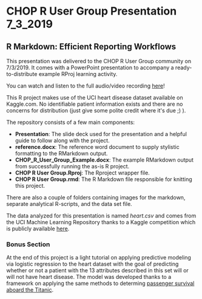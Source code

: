 # CHOP R User Group Presentation 7_3_2019

## R Markdown: Efficient Reporting Workflows

This presentation was delivered to the CHOP R User Group community on 7/3/2019. It comes with a PowerPoint presentation to accompany a ready-to-distribute example RProj learning activity. 

You can watch and listen to the full audio/video recording [here](https://drive.google.com/drive/u/0/folders/1EmB7VMh6WjI0YBtKrzgBN2O5_DEHzw6V)!

This R project makes use of the UCI heart disease dataset available on Kaggle.com. No identifiable patient information exists and there are no concerns for distribution (just give some polite credit where it's due ;) ).

The repository consists of a few main components:

- **Presentation**: The slide deck used for the presentation and a helpful guide to follow along with the project.
- **reference.docx**: The reference word document to supply stylistic formatting to the RMarkdown output.
- **CHOP_R_User_Group_Example.docx**: The example RMarkdown output from successfully running the as-is R project.
- **CHOP R User Group.Rproj**: The Rproject wrapper file.
- **CHOP R User Group.rmd**: The R Markdown file responsible for knitting this project.

There are also a couple of folders containing images for the markdown, separate analytical R-scripts, and the data set file. 

The data analyzed for this presentation is named *heart.csv* and comes from the UCI Machine Learning Repository thanks to a Kaggle competition which is publicly available [here](https://www.kaggle.com/ronitf/heart-disease-uci).

### Bonus Section

At the end of this project is a light tutorial on applying predictive modeling via logistic regression to the heart dataset with the goal of predicting whether or not a patient with the 13 attributes described in this set will or will not have heart disease. The model was developed thanks to a framework on applying the same methods to determing [passenger survival aboard the Titanic](https://www.r-bloggers.com/how-to-perform-a-logistic-regression-in-r/).
